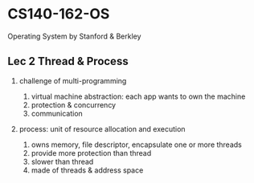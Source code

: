 # CS140-162-OS
Operating System by Stanford &amp; Berkley 

<h2> Lec 2 Thread & Process </h2>

1. challenge of multi-programming
    1. virtual machine abstraction: each app wants to own the machine
    2. protection & concurrency
    3. communication

2. process: unit of resource allocation and execution
    1. owns memory, file descriptor, encapsulate one or more threads
    2. provide more protection than thread
    3. slower than thread
    4. made of threads & address space